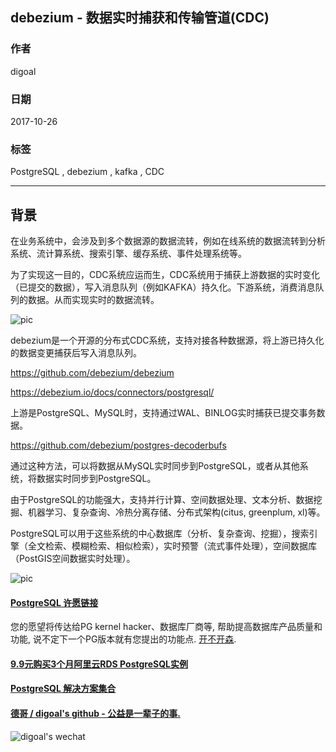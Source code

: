 ## debezium - 数据实时捕获和传输管道(CDC)  
                                   
### 作者                  
digoal                  
                  
### 日期                   
2017-10-26                  
                    
### 标签                  
PostgreSQL , debezium , kafka , CDC   
                              
----                              
                               
## 背景   
在业务系统中，会涉及到多个数据源的数据流转，例如在线系统的数据流转到分析系统、流计算系统、搜索引擎、缓存系统、事件处理系统等。  
  
为了实现这一目的，CDC系统应运而生，CDC系统用于捕获上游数据的实时变化（已提交的数据），写入消息队列（例如KAFKA）持久化。下游系统，消费消息队列的数据。从而实现实时的数据流转。  
  
![pic](20171026_01_pic_001.jpg)  
  
debezium是一个开源的分布式CDC系统，支持对接各种数据源，将上游已持久化的数据变更捕获后写入消息队列。  
  
https://github.com/debezium/debezium  
  
https://debezium.io/docs/connectors/postgresql/   
  
上游是PostgreSQL、MySQL时，支持通过WAL、BINLOG实时捕获已提交事务数据。  
  
https://github.com/debezium/postgres-decoderbufs  
  
通过这种方法，可以将数据从MySQL实时同步到PostgreSQL，或者从其他系统，将数据实时同步到PostgreSQL。  
  
由于PostgreSQL的功能强大，支持并行计算、空间数据处理、文本分析、数据挖掘、机器学习、复杂查询、冷热分离存储、分布式架构(citus, greenplum, xl)等。  
  
PostgreSQL可以用于这些系统的中心数据库（分析、复杂查询、挖掘），搜索引擎（全文检索、模糊检索、相似检索），实时预警（流式事件处理），空间数据库（PostGIS空间数据实时处理）。  
  
![pic](../201706/20170601_02_pic_002.png)  
  
  
  
  
  
  
  
  
  
  
  
  
  
  
  
  
  
  
  
  
  
  
  
  
  
  
  
  
  
  
  
  
  
  
  
  
  
  
  
  
  
  
  
  
  
  
  
  
  
  
  
  
  
  
  
  
  
  
  
  
  
  
  
  
  
#### [PostgreSQL 许愿链接](https://github.com/digoal/blog/issues/76 "269ac3d1c492e938c0191101c7238216")
您的愿望将传达给PG kernel hacker、数据库厂商等, 帮助提高数据库产品质量和功能, 说不定下一个PG版本就有您提出的功能点. [开不开森](https://github.com/digoal/blog/issues/76 "269ac3d1c492e938c0191101c7238216").  
  
  
#### [9.9元购买3个月阿里云RDS PostgreSQL实例](https://www.aliyun.com/database/postgresqlactivity "57258f76c37864c6e6d23383d05714ea")
  
  
#### [PostgreSQL 解决方案集合](https://yq.aliyun.com/topic/118 "40cff096e9ed7122c512b35d8561d9c8")
  
  
#### [德哥 / digoal's github - 公益是一辈子的事.](https://github.com/digoal/blog/blob/master/README.md "22709685feb7cab07d30f30387f0a9ae")
  
  
![digoal's wechat](../pic/digoal_weixin.jpg "f7ad92eeba24523fd47a6e1a0e691b59")
  
